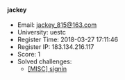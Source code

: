 #### jackey  

* Email: jackey_815@163.com  
* University: uestc  
* Register Time: 2018-03-27 17:11:46  
* Register IP: 183.134.216.117  
* Score: 1  
* Solved challenges: 
  * [[MISC] signin](https://github.com/SniperOJ/Challenges/blob/master/misc/signin.json)  
